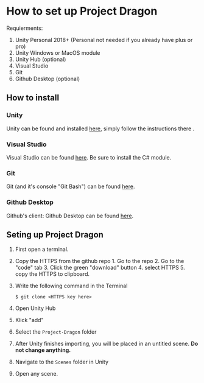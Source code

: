 # How to set up Project Dragon
Requierments:

 1. Unity Personal 2018+ (Personal not needed if you already have plus or pro)
 2. Unity Windows or MacOS module
 3. Unity Hub (optional)
 4. Visual Studio 
 5. Git
 6. Github Desktop (optional)
## How to install
### Unity 
Unity can be found and installed [here](https://store.unity.com/download?ref=personal), simply follow the instructions there .
### Visual Studio 
Visual Studio can be found [here](https://visualstudio.microsoft.com/pl/downloads/). Be sure to install the C# module.
### Git
Git (and it's console "Git Bash") can be found [here](https://git-scm.com/downloads).
### Github Desktop
Github's client: Github Desktop can be found [here](https://desktop.github.com/).
## Seting up Project Dragon
 
 1. First open a terminal.
 2. Copy the HTTPS from the github repo
		 1. Go to the repo
		 2. Go to the "code" tab
		 3. Click the green "download" button
		 4. select HTTPS
		 5. copy the HTTPS to clipboard.
3. Write the following command in the Terminal


	```
	$ git clone <HTTPS key here>
	```	
4.  Open Unity Hub
5. Klick "add"
6. Select the `Project-Dragon` folder
7. After Unity finishes importing, you will be placed in an untitled scene. **Do not change anything.**
8. Navigate to the `Scenes` folder in Unity
9. Open any scene.
